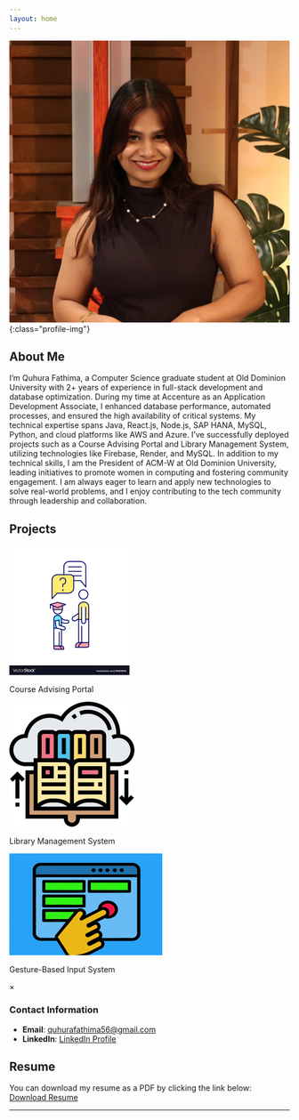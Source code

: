 ```yaml
---
layout: home
---
```


![Profile Picture](/assets/images/professionalpicture_fathima.jpg){:class="profile-img"}

## About Me
I’m Quhura Fathima, a Computer Science graduate student at Old Dominion University with 2+ years of experience in full-stack development and database optimization. During my time at Accenture as an Application Development Associate, I enhanced database performance, automated processes, and ensured the high availability of critical systems. My technical expertise spans Java, React.js, Node.js, SAP HANA, MySQL, Python, and cloud platforms like AWS and Azure. I’ve successfully deployed projects such as a Course Advising Portal and Library Management System, utilizing technologies like Firebase, Render, and MySQL. In addition to my technical skills, I am the President of ACM-W at Old Dominion University, leading initiatives to promote women in computing and fostering community engagement. I am always eager to learn and apply new technologies to solve real-world problems, and I enjoy contributing to the tech community through leadership and collaboration.

## Projects

<div class="projects-container">
  <div class="project-icon" onclick="showProjectDetails(1)">
    <img src="/assets/icons/course-advising-icon.png" alt="Course Advising Portal">
    <p>Course Advising Portal</p>
  </div>
  <div class="project-icon" onclick="showProjectDetails(2)">
    <img src="/assets/icons/library-system-icon.png" alt="Library Management System">
    <p>Library Management System</p>
  </div>
  <div class="project-icon" onclick="showProjectDetails(3)">
    <img src="/assets/icons/gesture-system-icon.png" alt="Gesture-Based Input System">
    <p>Gesture-Based Input System</p>
  </div>
</div>

<!-- Project Modal/Pop-up -->
<div id="project-modal" class="modal">
  <div class="modal-content">
    <span class="close">&times;</span>
    <div id="project-details"></div>
  </div>
</div>

<script>
  function showProjectDetails(projectId) {
    var projectDetails = '';
    if (projectId === 1) {
      projectDetails = `
        <h2>Course Advising Portal</h2>
        <p><strong>Technologies:</strong> React.js, Node.js, Express.js, MySQL, Firebase, Render</p>
        <p><strong>Summary:</strong> Developed a student advising system to streamline course advising with real-time validation and form submission. Built an admin dashboard with role-based access for form approval, reducing manual workload by 40%.</p>
      `;
    } else if (projectId === 2) {
      projectDetails = `
        <h2>Library Management System</h2>
        <p><strong>Technologies:</strong> React, Node.js, MySQL (XAMPP), Bootstrap</p>
        <p><strong>Summary:</strong> Created a full-stack application with user authentication and role-based access for students, librarians, and administrators. Designed RESTful APIs for managing book inventory, improving operational efficiency.</p>
      `;
    } else if (projectId === 3) {
      projectDetails = `
        <h2>Gesture-Based Input System</h2>
        <p><strong>Technologies:</strong> Python, OpenCV, Mediapipe</p>
        <p><strong>Summary:</strong> Built a real-time hand recognition system to control media playback using gesture inputs. Led a team to implement image processing algorithms, achieving 90% recognition accuracy.</p>
      `;
    }

    document.getElementById('project-details').innerHTML = projectDetails;
    document.getElementById('project-modal').style.display = 'block';
  }

  var modal = document.getElementById('project-modal');
  var span = document.getElementsByClassName('close')[0];

  span.onclick = function() {
    modal.style.display = 'none';
  }

  window.onclick = function(event) {
    if (event.target == modal) {
      modal.style.display = 'none';
    }
  }
</script>

### Contact Information
- **Email**: [quhurafathima56@gmail.com](mailto:quhurafathima56@gmail.com)
- **LinkedIn**: [LinkedIn Profile](https://www.linkedin.com/in/quhurafathima/)

## Resume
You can download my resume as a PDF by clicking the link below:
[Download Resume](assets/Resume_Latest_Fathima.pdf)

---